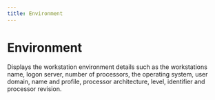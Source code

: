 ```yaml
---
title: Environment
---
```


# Environment


Displays the workstation environment details such as the workstations  name, logon  server, number of processors, the operating system, user domain, name  and profile, processor architecture, level, identifier and processor revision.
